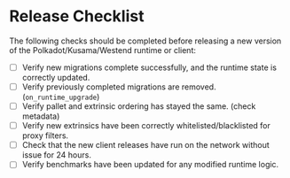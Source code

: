 # Release Checklist

The following checks should be completed before releasing a new version of the Polkadot/Kusama/Westend runtime or client:

- [ ] Verify new migrations complete successfully, and the runtime state is correctly updated.
- [ ] Verify previously completed migrations are removed. (`on_runtime_upgrade`)
- [ ] Verify pallet and extrinsic ordering has stayed the same. (check metadata)
- [ ] Verify new extrinsics have been correctly whitelisted/blacklisted for proxy filters.
- [ ] Check that the new client releases have run on the network without issue for 24 hours.
- [ ] Verify benchmarks have been updated for any modified runtime logic.
